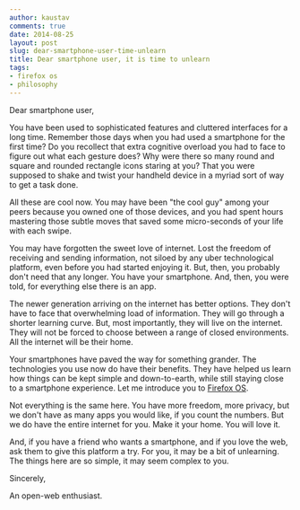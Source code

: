 ```yaml
---
author: kaustav
comments: true
date: 2014-08-25
layout: post
slug: dear-smartphone-user-time-unlearn
title: Dear smartphone user, it is time to unlearn
tags:
- firefox os
- philosophy
---
```


Dear smartphone user,

You have been used to sophisticated features and cluttered interfaces for a long time. Remember those days when you had used a smartphone for the first time? Do you recollect that extra cognitive overload you had to face to figure out what each gesture does? Why were there so many round and square and rounded rectangle icons staring at you? That you were supposed to shake and twist your handheld device in a myriad sort of way to get a task done.

All these are cool now. You may have been "the cool guy" among your peers because you owned one of those devices, and you had spent hours mastering those subtle moves that saved some micro-seconds of your life with each swipe.<!-- more -->

You may have forgotten the sweet love of internet. Lost the freedom of receiving and sending information, not siloed by any uber technological platform, even before you had started enjoying it. But, then, you probably don't need that any longer. You have your smartphone. And, then, you were told, for everything else there is an app.

The newer generation arriving on the internet has better options. They don't have to face that overwhelming load of information. They will go through a shorter learning curve. But, most importantly, they will live on the internet. They will not be forced to choose between a range of closed environments. All the internet will be their home.

Your smartphones have paved the way for something grander. The technologies you use now do have their benefits. They have helped us learn how things can be kept simple and down-to-earth, while still staying close to a smartphone experience. Let me introduce you to [Firefox OS](http://firefox.com/os).

Not everything is the same here. You have more freedom, more privacy, but we don't have as many apps you would like, if you count the numbers. But we do have the entire internet for you. Make it your home. You will love it.

And, if you have a friend who wants a smartphone, and if you love the web, ask them to give this platform a try. For you, it may be a bit of unlearning. The things here are so simple, it may seem complex to you.

Sincerely,

An open-web enthusiast.

